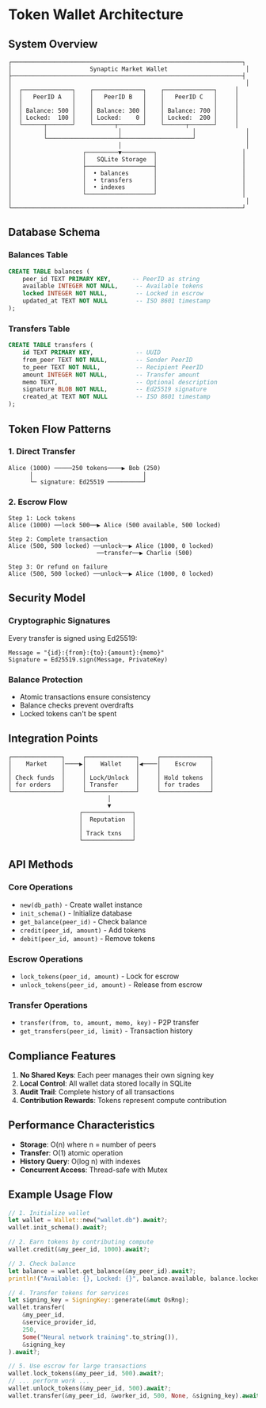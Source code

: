 # Token Wallet Architecture

## System Overview

```
┌─────────────────────────────────────────────────────────────────┐
│                      Synaptic Market Wallet                      │
├─────────────────────────────────────────────────────────────────┤
│                                                                  │
│  ┌──────────────┐    ┌──────────────┐    ┌──────────────┐     │
│  │   PeerID A   │    │   PeerID B   │    │   PeerID C   │     │
│  │              │    │              │    │              │     │
│  │ Balance: 500 │    │ Balance: 300 │    │ Balance: 700 │     │
│  │ Locked:  100 │    │ Locked:    0 │    │ Locked:  200 │     │
│  └──────┬───────┘    └──────┬───────┘    └──────┬───────┘     │
│         │                    │                    │              │
│         └────────────────────┴────────────────────┘              │
│                              │                                   │
│                    ┌─────────▼─────────┐                        │
│                    │   SQLite Storage  │                        │
│                    ├───────────────────┤                        │
│                    │  • balances       │                        │
│                    │  • transfers      │                        │
│                    │  • indexes        │                        │
│                    └───────────────────┘                        │
│                                                                  │
└─────────────────────────────────────────────────────────────────┘
```

## Database Schema

### Balances Table
```sql
CREATE TABLE balances (
    peer_id TEXT PRIMARY KEY,      -- PeerID as string
    available INTEGER NOT NULL,     -- Available tokens
    locked INTEGER NOT NULL,        -- Locked in escrow
    updated_at TEXT NOT NULL        -- ISO 8601 timestamp
);
```

### Transfers Table
```sql
CREATE TABLE transfers (
    id TEXT PRIMARY KEY,            -- UUID
    from_peer TEXT NOT NULL,        -- Sender PeerID
    to_peer TEXT NOT NULL,          -- Recipient PeerID
    amount INTEGER NOT NULL,        -- Transfer amount
    memo TEXT,                      -- Optional description
    signature BLOB NOT NULL,        -- Ed25519 signature
    created_at TEXT NOT NULL        -- ISO 8601 timestamp
);
```

## Token Flow Patterns

### 1. Direct Transfer
```
Alice (1000) ─────250 tokens────▶ Bob (250)
      │                               │
      └─ signature: Ed25519 ──────────┘
```

### 2. Escrow Flow
```
Step 1: Lock tokens
Alice (1000) ──lock 500──▶ Alice (500 available, 500 locked)

Step 2: Complete transaction
Alice (500, 500 locked) ──unlock──▶ Alice (1000, 0 locked)
                         ──transfer──▶ Charlie (500)

Step 3: Or refund on failure
Alice (500, 500 locked) ──unlock──▶ Alice (1000, 0 locked)
```

## Security Model

### Cryptographic Signatures
Every transfer is signed using Ed25519:
```
Message = "{id}:{from}:{to}:{amount}:{memo}"
Signature = Ed25519.sign(Message, PrivateKey)
```

### Balance Protection
- Atomic transactions ensure consistency
- Balance checks prevent overdrafts
- Locked tokens can't be spent

## Integration Points

```
┌──────────────┐     ┌──────────────┐     ┌──────────────┐
│    Market    │────▶│    Wallet    │◀────│    Escrow    │
│              │     │              │     │              │
│ Check funds  │     │ Lock/Unlock  │     │ Hold tokens  │
│ for orders   │     │ Transfer     │     │ for trades   │
└──────────────┘     └──────────────┘     └──────────────┘
                            │
                            ▼
                    ┌──────────────┐
                    │  Reputation  │
                    │              │
                    │ Track txns   │
                    └──────────────┘
```

## API Methods

### Core Operations
- `new(db_path)` - Create wallet instance
- `init_schema()` - Initialize database
- `get_balance(peer_id)` - Check balance
- `credit(peer_id, amount)` - Add tokens
- `debit(peer_id, amount)` - Remove tokens

### Escrow Operations
- `lock_tokens(peer_id, amount)` - Lock for escrow
- `unlock_tokens(peer_id, amount)` - Release from escrow

### Transfer Operations
- `transfer(from, to, amount, memo, key)` - P2P transfer
- `get_transfers(peer_id, limit)` - Transaction history

## Compliance Features

1. **No Shared Keys**: Each peer manages their own signing key
2. **Local Control**: All wallet data stored locally in SQLite
3. **Audit Trail**: Complete history of all transactions
4. **Contribution Rewards**: Tokens represent compute contribution

## Performance Characteristics

- **Storage**: O(n) where n = number of peers
- **Transfer**: O(1) atomic operation
- **History Query**: O(log n) with indexes
- **Concurrent Access**: Thread-safe with Mutex

## Example Usage Flow

```rust
// 1. Initialize wallet
let wallet = Wallet::new("wallet.db").await?;
wallet.init_schema().await?;

// 2. Earn tokens by contributing compute
wallet.credit(&my_peer_id, 1000).await?;

// 3. Check balance
let balance = wallet.get_balance(&my_peer_id).await?;
println!("Available: {}, Locked: {}", balance.available, balance.locked);

// 4. Transfer tokens for services
let signing_key = SigningKey::generate(&mut OsRng);
wallet.transfer(
    &my_peer_id,
    &service_provider_id,
    250,
    Some("Neural network training".to_string()),
    &signing_key
).await?;

// 5. Use escrow for large transactions
wallet.lock_tokens(&my_peer_id, 500).await?;
// ... perform work ...
wallet.unlock_tokens(&my_peer_id, 500).await?;
wallet.transfer(&my_peer_id, &worker_id, 500, None, &signing_key).await?;
```